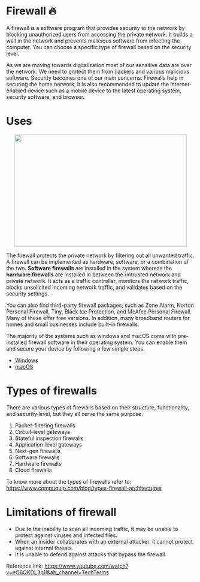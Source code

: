 # Firewall :fire:

A firewall is a software program that provides security to the network by blocking unauthorized users from accessing the private network. It builds a wall in the network and prevents malicious software from infecting the computer. You can choose a specific type of firewall based on the security level.

As we are moving towards digitalization most of our sensitive data are over the network. We need to protect them from hackers and various malicious software. Security becomes one of our main concerns. Firewalls help in securing the home network, it is also recommended to update the internet-enabled device such as a mobile device to the latest operating system, security software, and browser.

# Uses

<p align="center">
  <img width="460" height="300" src="https://www.softwaretestinghelp.com/wp-content/qa/uploads/2018/07/Basic-Firewall-Network-Example-1.png">
</p>

The firewall protects the private network by filtering out all unwanted traffic. A firewall can be implemented as hardware, software, or a combination of the two. **Software firewalls** are installed in the system whereas the **hardware firewalls** are installed in between the untrusted network and private network. It acts as a traffic controller, monitors the network traffic, blocks unsolicited incoming network traffic, and validates based on the security settings.

You can also find third-party firewall packages, such as Zone Alarm, Norton Personal Firewall, Tiny, Black Ice Protection, and McAfee Personal Firewall. Many of these offer free versions. In addition, many broadband routers for homes and small businesses include built-in firewalls.

The majority of the systems such as windows and macOS come with pre-installed firewall software in their operating system. You can enable them and secure your device by following a few simple steps.
* [Windows](https://support.microsoft.com/en-us/windows/turn-microsoft-defender-firewall-on-or-off-ec0844f7-aebd-0583-67fe-601ecf5d774f)
* [macOS](https://support.apple.com/en-in/HT201642)


# Types of firewalls

There are various types of firewalls based on their structure, functionality, and security level, but they all serve the same purpose.

  1. Packet-filtering firewalls
  2. Circuit-level gateways
  3. Stateful inspection firewalls
  4. Application-level gateways
  5. Next-gen firewalls
  6. Software firewalls
  7. Hardware firewalls
  8. Cloud firewalls

To know more about the types of firewalls refer to: https://www.compuquip.com/blog/types-firewall-architectures

# Limitations of firewall

* Due to the inability to scan all incoming traffic, it may be unable to protect against viruses and infected files.
* When an insider collaborates with an external attacker, it cannot protect against internal threats.
* It is unable to defend against attacks that bypass the firewall.

Reference link: https://www.youtube.com/watch?v=eO6QKDL3p1I&ab_channel=TechTerms
